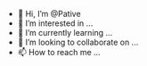 - 👋 Hi, I’m @Pative
- 👀 I’m interested in ...
- 🌱 I’m currently learning ...
- 💞️ I’m looking to collaborate on ...
- 📫 How to reach me ...

<!---
Pative/Pative is a ✨ special ✨ repository because its `README.md` (this file) appears on your GitHub profile.
You can click the Preview link to take a look at your changes.
--->
